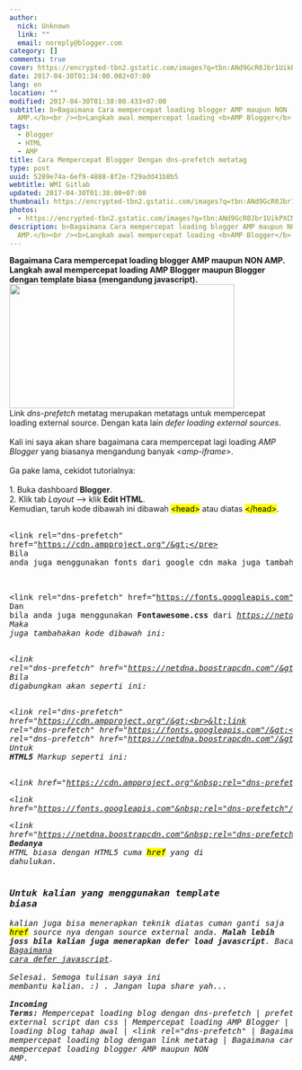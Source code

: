 ```yaml
---
author:
  nick: Unknown
  link: ""
  email: noreply@blogger.com
category: []
comments: true
cover: https://encrypted-tbn2.gstatic.com/images?q=tbn:ANd9GcR0Jbr1UikPXCMcKYhYI8In9l8ajc_-DJiJInkoPOmc0t4Vi3zz
date: 2017-04-30T01:34:00.002+07:00
lang: en
location: ""
modified: 2017-04-30T01:38:00.433+07:00
subtitle: b>Bagaimana Cara mempercepat loading blogger AMP maupun NON
  AMP.</b><br /><b>Langkah awal mempercepat loading <b>AMP Blogger</b> maupun
tags:
  - Blogger
  - HTML
  - AMP
title: Cara Mempercepat Blogger Dengan dns-prefetch metatag
type: post
uuid: 5289e74a-6ef9-4888-8f2e-f29add41b8b5
webtitle: WMI Gitlab
updated: 2017-04-30T01:38:00+07:00
thumbnail: https://encrypted-tbn2.gstatic.com/images?q=tbn:ANd9GcR0Jbr1UikPXCMcKYhYI8In9l8ajc_-DJiJInkoPOmc0t4Vi3zz
photos:
  - https://encrypted-tbn2.gstatic.com/images?q=tbn:ANd9GcR0Jbr1UikPXCMcKYhYI8In9l8ajc_-DJiJInkoPOmc0t4Vi3zz
description: b>Bagaimana Cara mempercepat loading blogger AMP maupun NON
  AMP.</b><br /><b>Langkah awal mempercepat loading <b>AMP Blogger</b> maupun
---
```


<b>Bagaimana Cara mempercepat loading blogger AMP maupun NON AMP.</b><br><b>Langkah awal mempercepat loading <b>AMP Blogger</b> maupun Blogger dengan template biasa (mengandung javascript).</b><br><img height="221" src="https://encrypted-tbn2.gstatic.com/images?q=tbn:ANd9GcR0Jbr1UikPXCMcKYhYI8In9l8ajc_-DJiJInkoPOmc0t4Vi3zz" width="400"><br>Link <i>dns-prefetch</i> metatag merupakan metatags untuk mempercepat loading external source. Dengan kata lain <i>defer loading external sources</i>. <br><br>Kali ini saya akan share bagaimana cara mempercepat lagi loading <i>AMP Blogger</i> yang biasanya mengandung banyak <i>&lt;amp-iframe&gt;</i>.<br><br>Ga pake lama, cekidot tutorialnya:<br><br>1. Buka dashboard <i class="fa fa-blogger"></i> <b>Blogger</b>.<br>2. Klik tab <i>Layout</i> --&gt; klik <b>Edit HTML</b>.<br>Kemudian, taruh kode dibawah ini dibawah <mark>&lt;head&gt;</mark> atau diatas <mark>&lt;/head&gt;</mark>.<br><br><pre>&lt;link rel="dns-prefetch" href="https://cdn.ampproject.org"/&gt;</pre><br>Bila anda juga menggunakan fonts dari google cdn maka juga tambahkan: <br><br><pre>&lt;link rel="dns-prefetch" href="https://fonts.googleapis.com"/&gt;</pre><br>Dan bila anda juga menggunakan <b>Fontawesome.css</b> dari <i>https://netdna.bootstrapcdn.com/font-awesome/[VERSION]/css/font-awesome.css.</i><br>Maka juga tambahakan kode dibawah ini:<br><br><pre>&lt;link rel="dns-prefetch" href="https://netdna.boostrapcdn.com"/&gt;</pre><br>Bila digabungkan akan seperti ini:<br><br><pre>&lt;link rel="dns-prefetch" href="https://cdn.ampproject.org"/&gt;<br>&lt;link rel="dns-prefetch" href="https://fonts.googleapis.com"/&gt;<br>&lt;link rel="dns-prefetch" href="https://netdna.boostrapcdn.com"/&gt;</pre><br>Untuk <b>HTML5</b> Markup seperti ini:<br><br><pre>&lt;link href="https://cdn.ampproject.org"&nbsp;rel="dns-prefetch"/&gt;</pre><pre>&lt;link href="https://fonts.googleapis.com"&nbsp;rel="dns-prefetch"/&gt;</pre><pre>&lt;link href="https://netdna.boostrapcdn.com"&nbsp;rel="dns-prefetch"/&gt;</pre><br><b>Bedanya</b> HTML biasa dengan HTML5 cuma <mark>href</mark> yang di dahulukan.<br><br><h3>Untuk kalian yang menggunakan template biasa</h3>kalian juga bisa menerapkan teknik diatas cuman ganti saja <mark>href</mark> source nya dengan source external anda. <b>Malah lebih joss bila kalian juga menerapkan defer load javascript</b>. Baca disini: <a href="https://web-manajemen.blogspot.com/search?q=defer+javascript">Bagaimana cara defer javascript</a>.<br><br>Selesai. Semoga tulisan saya ini membantu kalian. :) . Jangan lupa share yah...<br><br><b>Incoming Terms:</b> <i>Mempercepat loading blog dengan dns-prefetch | prefetching external script dan css | Mempercepat loading AMP Blogger | Mempercepat loading blog tahap awal | &lt;link rel="dns-prefetch" | Bagaimana cara mempercepat loading blog dengan link metatag | Bagaimana cara mempercepat loading blogger AMP maupun NON AMP.</i><script>document.querySelectorAll("pre,code");
  pretext.forEach(function (el) {
    el.classList.toggle("notranslate", true);
  });</script><script>document.querySelectorAll("pre,code");
  pretext.forEach(function (el) {
    el.classList.toggle("notranslate", true);
  });</script><script>document.querySelectorAll("pre,code");
  pretext.forEach(function (el) {
    el.classList.toggle("notranslate", true);
  });</script>